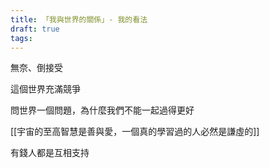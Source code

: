 ```yaml
---
title: 「我與世界的關係」- 我的看法
draft: true
tags:
---
```

無奈、倒接受

這個世界充滿競爭

問世界一個問題，為什麼我們不能一起過得更好

[[宇宙的至高智慧是善與愛，一個真的學習過的人必然是謙虛的]]

有錢人都是互相支持